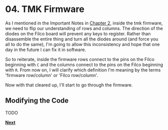 # 04. TMK Firmware

As I mentioned in the Important Notes in [Chapter 2](./02-circuit.md), inside the tmk firmware, we need to flip our understanding of rows and columns. The direction of the diodes on the Filco board will prevent any keys to register. Rather than disassemble the entire thing and turn all the diodes around (and force you all to do the same), I'm going to allow this inconsistency and hope that one day in the future I can fix it in software.

So to reiterate, inside the firmware rows connect to the pins on the Filco beginning with `C` and the columns connect to the pins on the Filco beginning with `R`. From now on, I will clarify which definition I'm meaning by the terms 'firmware row/column' or 'Filco row/column'.

Now with that cleared up, I'll start to go through the firmware.


## Modifying the Code

TODO


**[Next](./05-leds.md)**
